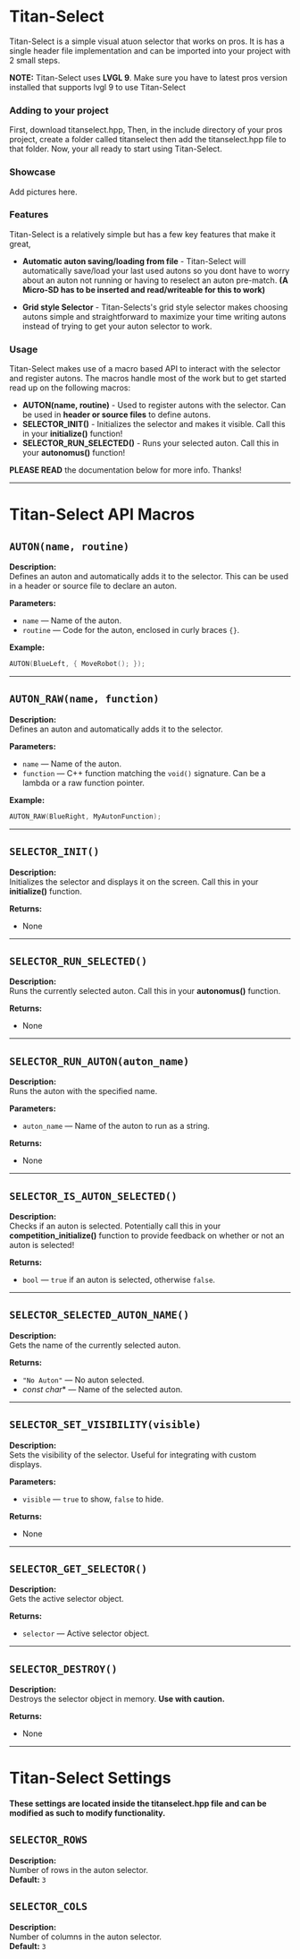 # Titan-Select

Titan-Select is a simple visual atuon selector that works on pros. It is has a single header file implementation and can be imported into your project with 2 small steps.

**NOTE:** Titan-Select uses **LVGL 9**. Make sure you have to latest pros version installed that supports lvgl 9 to use Titan-Select

### Adding to your project

First, download titanselect.hpp, Then, in the include directory of your pros project, create a folder called titanselect then add the titanselect.hpp file to that folder. Now, your all ready to start using Titan-Select.

### Showcase

Add pictures here.

### Features

Titan-Select is a relatively simple but has a few key features that make it great,

 - **Automatic auton saving/loading from file** - Titan-Select will automatically save/load your last used autons so you dont have to worry about an auton not running or having to reselect an auton pre-match. **(A Micro-SD has to be inserted and read/writeable for this to work)**

 - **Grid style Selector** - Titan-Selects's grid style selector makes choosing autons simple and straightforward to maximize your time writing autons instead of trying to get your auton selector to work.

### Usage

Titan-Select makes use of a macro based API to interact with the selector and register autons. The macros handle most of the work but to get started read up on the following macros:

 - **AUTON(name, routine)** - Used to register autons with the selector. Can be used in **header or source files** to define autons. 
 - **SELECTOR_INIT()** - Initializes the selector and makes it visible. Call this in your **initialize()** function!
 - **SELECTOR_RUN_SELECTED()** - Runs your selected auton. Call this in your **autonomus()** function!

**PLEASE READ** the documentation below for more info. Thanks!

---

# Titan-Select API Macros

## `AUTON(name, routine)`
**Description:**  
Defines an auton and automatically adds it to the selector. This can be used in a header or source file to declare an auton.

**Parameters:**  
- `name` — Name of the auton.  
- `routine` — Code for the auton, enclosed in curly braces `{}`.

**Example:**  
```cpp
AUTON(BlueLeft, { MoveRobot(); });
```

---

## `AUTON_RAW(name, function)`
**Description:**  
Defines an auton and automatically adds it to the selector.

**Parameters:**  
- `name` — Name of the auton.  
- `function` — C++ function matching the `void()` signature. Can be a lambda or a raw function pointer.

**Example:**  
```cpp
AUTON_RAW(BlueRight, MyAutonFunction);
```

---

## `SELECTOR_INIT()`
**Description:**  
Initializes the selector and displays it on the screen. Call this in your **initialize()** function.

**Returns:**  
 - None

---

## `SELECTOR_RUN_SELECTED()`
**Description:**  
Runs the currently selected auton. Call this in your **autonomus()** function.

**Returns:**  
 - None

---

## `SELECTOR_RUN_AUTON(auton_name)`
**Description:**  
Runs the auton with the specified name.

**Parameters:**  
- `auton_name` — Name of the auton to run as a string.

**Returns:**  
 - None
 

---

## `SELECTOR_IS_AUTON_SELECTED()`
**Description:**  
Checks if an auton is selected. Potentially call this in your **competition_initialize()** function to provide feedback on whether or not an auton is selected!

**Returns:**  
- `bool` — `true` if an auton is selected, otherwise `false`.

---

## `SELECTOR_SELECTED_AUTON_NAME()`
**Description:**  
Gets the name of the currently selected auton.

**Returns:**  
- `"No Auton"` — No auton selected.  
- *const char** — Name of the selected auton.

---

## `SELECTOR_SET_VISIBILITY(visible)`
**Description:**  
Sets the visibility of the selector. Useful for integrating with custom displays.

**Parameters:**  
- `visible` — `true` to show, `false` to hide.

**Returns:**  
 - None
 

---

## `SELECTOR_GET_SELECTOR()`
**Description:**  
Gets the active selector object.

**Returns:**  
- `selector` — Active selector object.

---

## `SELECTOR_DESTROY()`
**Description:**  
Destroys the selector object in memory. **Use with caution.**

**Returns:**  
 - None
 
---

# Titan-Select Settings

#### These settings are located inside the titanselect.hpp file and can be modified as such to modify functionality.

## `SELECTOR_ROWS`
**Description:**  
Number of rows in the auton selector.  
**Default:** `3`

## `SELECTOR_COLS`
**Description:**  
Number of columns in the auton selector.  
**Default:** `3`
